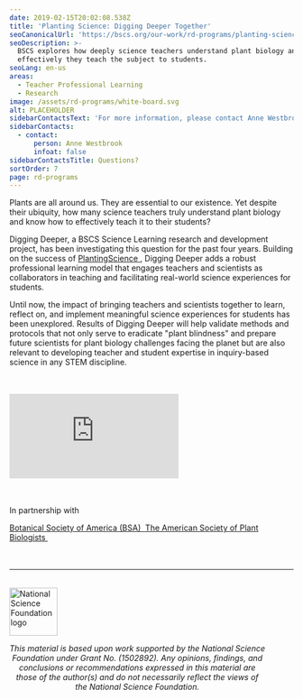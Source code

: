 ```yaml
---
date: 2019-02-15T20:02:08.538Z
title: 'Planting Science: Digging Deeper Together'
seoCanonicalUrl: 'https://bscs.org/our-work/rd-programs/planting-science-digging-deeper-together'
seoDescription: >-
  BSCS explores how deeply science teachers understand plant biology and how
  effectively they teach the subject to students.
seoLang: en-us
areas:
  - Teacher Professional Learning
  - Research
image: /assets/rd-programs/white-board.svg
alt: PLACEHOLDER
sidebarContactsText: 'For more information, please contact Anne Westbrook.'
sidebarContacts:
  - contact:
      person: Anne Westbrook
      infoat: false
sidebarContactsTitle: Questions?
sortOrder: 7
page: rd-programs
---
```

Plants are all around us. They are essential to our existence. Yet despite their ubiquity, how many science teachers truly understand plant biology and know how to effectively teach it to their students?

Digging Deeper, a BSCS Science Learning research and development project, has been investigating this question for the past four years. Building on the success of <a href="https://plantingscience.org/" target="_blank" rel="noopener noreferrer">PlantingScience&nbsp;<sup><i style="font-size: .65rem;" class="fas fa-external-link-alt"></i></sup></a>, Digging Deeper adds a robust professional learning  model that engages teachers and scientists as collaborators in teaching and facilitating real-world science experiences for students.

Until now, the impact of bringing teachers and scientists together to learn, reflect on, and implement meaningful science experiences for students has been unexplored. Results of Digging Deeper will help validate methods and protocols that not only serve to eradicate "plant blindness" and prepare future scientists for plant biology challenges facing the planet but are also relevant to developing teacher and student expertise in inquiry-based science in any STEM discipline.

<div class="row justify-content-center" style="margin-bottom: 3rem; margin-top: 3rem;">
  <div class="col-10 col-xl-8">
    <div class='embed-container'>
      <iframe class="video-responsive" src="https://player.vimeo.com/video/266576339" frameborder="0" webkitallowfullscreen mozallowfullscreen allowfullscreen></iframe>
    </div>
  </div>
</div>

<div style={{ fontSize: '1.8rem', marginBottom: '3rem' }}><p>In partnership with</p></div>

<div className="d-flex justify-content-md-center">
  <a className="p-2 mr-4" href="https://www.botany.org" target="_blank" rel="noopener noreferrer">
    Botanical Society of America (BSA)&nbsp;<sup><i style="font-size: .65rem;" class="fas fa-external-link-alt"></i></sup>
  </a>

  <a className="p-2 ml-4" href="https://aspb.org" target="_blank" rel="noopener noreferrer">
    The American Society of Plant Biologists&nbsp;<sup><i style="font-size: .65rem;" class="fas fa-external-link-alt"></i></sup>
  </a>
</div>

<hr style="margin-top: 3rem; margin-bottom: 2rem;" />
<div class="d-flex justify-content-center">
  <div style="width: 90%;">
    <a href="https://www.nsf.gov" target="_blank" rel="noopener noreferrer">
      <img src="/assets/nsf_logo.svg" alt="National Science Foundation logo" style="height: 85px;" class="mx-auto d-block mb-4" />
    </a>
    <p style="font-style: italic; text-align: center;">
      This material is based upon work supported by the National Science Foundation under Grant No. (1502892). Any opinions, findings, and conclusions or recommendations expressed in this material are those of the author(s) and do not necessarily reflect the views of the National Science Foundation.
    </p>
  </div>
</div>
